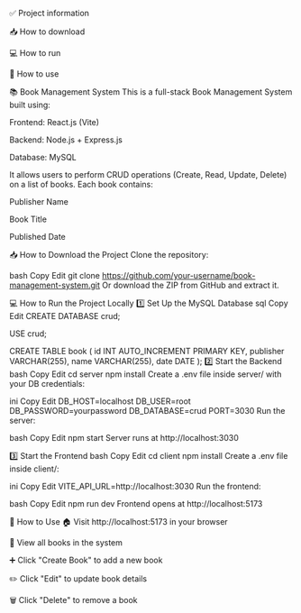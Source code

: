 ✅ Project information

📥 How to download

💻 How to run

🧪 How to use

📚 Book Management System
This is a full-stack Book Management System built using:

Frontend: React.js (Vite)

Backend: Node.js + Express.js

Database: MySQL

It allows users to perform CRUD operations (Create, Read, Update, Delete) on a list of books. Each book contains:

Publisher Name

Book Title

Published Date

📥 How to Download the Project
Clone the repository:

bash
Copy
Edit
git clone https://github.com/your-username/book-management-system.git
Or download the ZIP from GitHub and extract it.

💻 How to Run the Project Locally
1️⃣ Set Up the MySQL Database
sql
Copy
Edit
CREATE DATABASE crud;

USE crud;

CREATE TABLE book (
  id INT AUTO_INCREMENT PRIMARY KEY,
  publisher VARCHAR(255),
  name VARCHAR(255),
  date DATE
);
2️⃣ Start the Backend
bash
Copy
Edit
cd server
npm install
Create a .env file inside server/ with your DB credentials:

ini
Copy
Edit
DB_HOST=localhost
DB_USER=root
DB_PASSWORD=yourpassword
DB_DATABASE=crud
PORT=3030
Run the server:

bash
Copy
Edit
npm start
Server runs at http://localhost:3030

3️⃣ Start the Frontend
bash
Copy
Edit
cd client
npm install
Create a .env file inside client/:

ini
Copy
Edit
VITE_API_URL=http://localhost:3030
Run the frontend:

bash
Copy
Edit
npm run dev
Frontend opens at http://localhost:5173

🧪 How to Use
🏠 Visit http://localhost:5173 in your browser

📖 View all books in the system

➕ Click "Create Book" to add a new book

✏️ Click "Edit" to update book details

🗑️ Click "Delete" to remove a book

